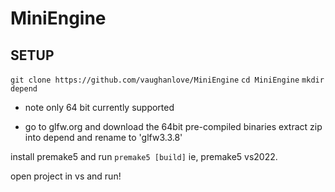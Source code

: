 # MiniEngine
 
 ## SETUP

 `git clone https://github.com/vaughanlove/MiniEngine`
 `cd MiniEngine`
 `mkdir depend`
 - note only 64 bit currently supported

- go to glfw.org and download the 64bit pre-compiled binaries
extract zip into depend and rename to 'glfw3.3.8'

install premake5 and run `premake5 [build]` ie, premake5 vs2022.

open project in vs and run!
